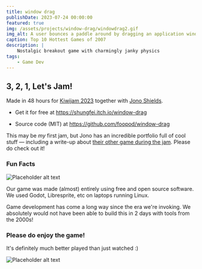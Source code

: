 ```yaml
---
title: window drag
publishDate: 2023-07-24 00:00:00
featured: true
img: /assets/projects/window-drag/windowdrag2.gif
img_alt: A user bounces a paddle around by dragging an application window, hitting a trash can into desktop icons to destroy them.
caption: Top 10 Hottest Games of 2007
description: |
    Nostalgic breakout game with charmingly janky physics
tags:
    - Game Dev
---
```


## 3, 2, 1, Let's Jam!

Made in 48 hours for [Kiwijam 2023](https://itch.io/jam/kiwijam23) together with [Jono Shields](https://jonoshields.com/).

-   Get it for free at https://shungfei.itch.io/window-drag

-   Source code (MIT) at https://github.com/foopod/window-drag

This may be _my_ first jam, but Jono has an incredible portfolio full of cool stuff — including a write-up about [their other game during the jam](https://foopod.itch.io/a-thriving-community). Please do check out it!

### Fun Facts

![Placeholder alt text](/assets/projects/window-drag/windowdrag1.gif)

Our game was made (almost) entirely using free and open source software.
We used Godot, Libresprite, etc on laptops running Linux.

Game development has come a long way since the era we're invoking. We absolutely would not have been able to build this in 2 days with tools from the 2000s!

### Please do enjoy the game!

It's definitely much better played than just watched :)

![Placeholder alt text](/assets/projects/window-drag/windowdrag3.gif)
